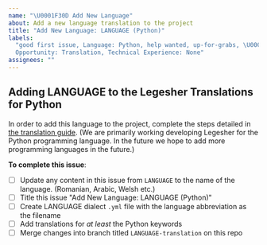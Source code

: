 ```yaml
---
name: "\U0001F30D Add New Language"
about: Add a new language translation to the project
title: "Add New Language: LANGUAGE (Python)"
labels:
  "good first issue, Language: Python, help wanted, up-for-grabs, \U0001F30D
  Opportunity: Translation, Technical Experience: None"
assignees: ""
---
```


## Adding LANGUAGE to the Legesher Translations for Python

In order to add this language to the project, complete the steps detailed in [the translation guide](https://docs.legesher.io/legesher-translations/translation-guide). (We are primarily working developing Legesher for the Python programming language. In the future we hope to add more programming languages in the future.)

**To complete this issue**:

- [ ] Update any content in this issue from `LANGUAGE` to the name of the language. (Romanian, Arabic, Welsh etc.)
- [ ] Title this issue "Add New Language: LANGUAGE (Python)"
- [ ] Create LANGUAGE dialect `.yml` file with the language abbreviation as the filename
- [ ] Add translations for _at least_ the Python keywords
- [ ] Merge changes into branch titled `LANGUAGE-translation` on this repo
